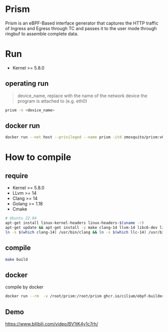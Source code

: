 # Prism

Prism is an eBPF-Based interface generator that captures the HTTP traffic of Ingress and Egress through TC and passes it to the user mode through ringbuf to assemble complete data.

# Run

- Kernel >= 5.8.0

## operating run

> device_name, replace with the name of the network device the program is attached to (e.g. eth0)

```bash
prism -n <device_name>
```

## docker run

```bash
docker run --net host --privileged --name prism -itd zmosquito/prism:v0.0.1 ./prism -n <device_name>
```

# How to compile

## require

- Kernel >= 5.8.0 
- LLvm >= 14
- Clang >= 14
- Golang >= 1.18
- Cmake

```bash
# Ubuntu 22.04
apt-get install linux-kernel-headers linux-headers-$(uname -r)
apt-get update && apt-get install -y make clang-14 llvm-14 libc6-dev libc6-dev-i386 libz-dev libelf-dev libbpf-dev iproute2 && apt-get clean
ln -s $(which clang-14) /usr/bin/clang && ln -s $(which llc-14) /usr/bin/llc
```

## compile

```bash
make build
```

## docker

compile by docker

```bash
docker run --rm  -v /root/prism:/root/prism ghcr.io/cilium/ebpf-builder:1694533004 bash -c "cd /root/prism && make build"
```

## Demo

https://www.bilibili.com/video/BV1tK4y1c7rh/